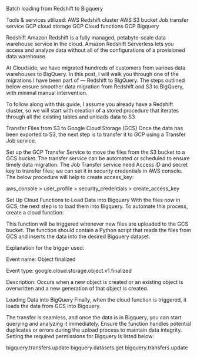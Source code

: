 Batch loading from Redshift to Bigquery

Tools & services utilized:
AWS Redshift cluster
AWS S3 bucket
Job transfer service
GCP cloud storage
GCP Cloud functions
GCP Bigquery

Redshift
	Amazon Redshift is a fully managed, petabyte-scale data warehouse service in the cloud. Amazon Redshift Serverless lets you access and analyze data without all of the configurations of a provisioned data warehouse. 


At Cloudside, we have migrated hundreds of customers from various data warehouses to BigQuery. In this post, I will walk you through one of the migrations I have been part of — Redshift to BigQuery. The steps outlined below ensure smoother data migration from Redshift and S3 to BigQuery, with minimal manual intervention.

To follow along with this guide, I assume you already have a Redshift cluster, so we will start with creation of a stored procedure that iterates through all the existing tables and unloads data to S3

Transfer Files from S3 to Google Cloud Storage (GCS)
Once the data has been exported to S3, the next step is to transfer it to GCP using a Transfer Job service.

Set up the GCP Transfer Service to move the files from the S3 bucket to a GCS bucket.
The transfer service can be automated or scheduled to ensure timely data migration.
The Job Transfer service need Access ID and secret key to transfer files; we can set it in security credentials in AWS console.
The below procedure will help to create access_key:

aws_console > user_profile > security_credentials > create_access_key

Set Up Cloud Functions to Load Data into Bigquery
With the files now in GCS, the next step is to load them into Bigquery. To automate this process, create a cloud function:

This function will be triggered whenever new files are uploaded to the GCS bucket.
The function should contain a Python script that reads the files from GCS and inserts the data into the desired Bigquery dataset.

Explanation for the trigger used:

Event name: Object finalized

Event type: google.cloud.storage.object.v1.finalized

Description: Occurs when a new object is created or an existing object is overwritten and a new generation of that object is created.

Loading Data into BigQuery
Finally, when the cloud function is triggered, it loads the data from GCS into Bigquery.

The transfer is seamless, and once the data is in Bigquery, you can start querying and analyzing it immediately.
Ensure the function handles potential duplicates or errors during the upload process to maintain data integrity.
Setting the required permissions for Bigquery is listed below:

bigquery.transfers.update
bigquery.datasets.get
bigquery.transfers.update
